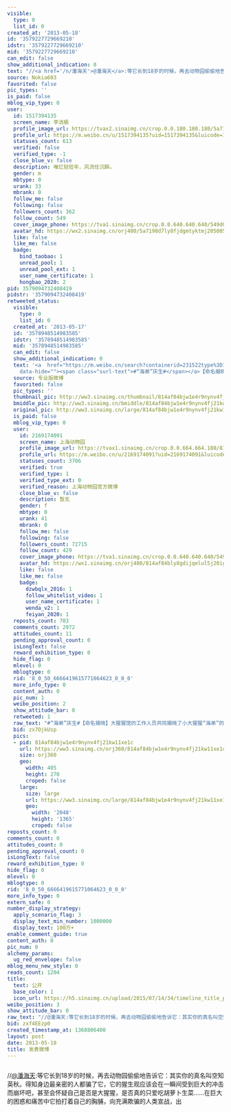 ```yaml
---
visible:
  type: 0
  list_id: 0
created_at: '2013-05-18'
id: '3579227729669210'
idstr: '3579227729669210'
mid: '3579227729669210'
can_edit: false
show_additional_indication: 0
text: "//<a href='/n/潘海天'>@潘海天</a>:等它长到18岁的时候，再去动物园偷偷地告诉它：其实你的真名叫空知英秋。得知身边最亲密的人都骗了它，它的猩生观应该会在一瞬间受到巨大的冲击而崩坏吧，甚至会怀疑自己是否是大猩猩，是否真的只爱吃胡萝卜生菜……在巨大的困惑和痛苦中它拍打着自己的胸脯，向充满欺骗的人类宣战，出"
source: Nokia603
favorited: false
pic_types: ''
is_paid: false
mblog_vip_type: 0
user:
  id: 1517394135
  screen_name: 李消极
  profile_image_url: https://tvax2.sinaimg.cn/crop.0.0.180.180.180/5a7198d7ly8fjdgmtyktmj20500500so.jpg?KID=imgbed,tva&Expires=1606399686&ssig=NZUzwLgD5a
  profile_url: https://m.weibo.cn/u/1517394135?uid=1517394135&luicode=10000011&lfid=2304131517394135_-_WEIBO_SECOND_PROFILE_WEIBO
  statuses_count: 613
  verified: false
  verified_type: -1
  close_blue_v: false
  description: 唯忆轻狂年，风流任沉醉。
  gender: m
  mbtype: 0
  urank: 33
  mbrank: 0
  follow_me: false
  following: false
  followers_count: 362
  follow_count: 549
  cover_image_phone: https://tva1.sinaimg.cn/crop.0.0.640.640.640/549d0121tw1egm1kjly3jj20hs0hsq4f.jpg
  avatar_hd: https://wx2.sinaimg.cn/orj480/5a7198d7ly8fjdgmtyktmj20500500so.jpg
  like: false
  like_me: false
  badge:
    bind_taobao: 1
    unread_pool: 1
    unread_pool_ext: 1
    user_name_certificate: 1
    hongbao_2020: 2
pid: 3579094732408419
pidstr: '3579094732408419'
retweeted_status:
  visible:
    type: 0
    list_id: 0
  created_at: '2013-05-17'
  id: '3578948514983585'
  idstr: '3578948514983585'
  mid: '3578948514983585'
  can_edit: false
  show_additional_indication: 0
  text: '<a  href="https://m.weibo.cn/search?containerid=231522type%3D1%26t%3D10%26q%3D%23%E2%80%9C%E6%B5%B7%E5%BC%9F%E2%80%9D%E5%BA%86%E7%94%9F%23&luicode=10000011&lfid=2304131517394135_-_WEIBO_SECOND_PROFILE_WEIBO"
    data-hide=""><span class="surl-text">#“海弟”庆生#</span></a>【命名揭晓】大猩猩馆的工作人员共同揭晓了小大猩猩“海弟”的说明牌。庆生活动圆满结束！ '
  source: 专业版微博
  favorited: false
  pic_types: ''
  thumbnail_pic: http://ww3.sinaimg.cn/thumbnail/814af84bjw1e4r9nynv4fj21kw11xe1c.jpg
  bmiddle_pic: http://ww3.sinaimg.cn/bmiddle/814af84bjw1e4r9nynv4fj21kw11xe1c.jpg
  original_pic: http://ww3.sinaimg.cn/large/814af84bjw1e4r9nynv4fj21kw11xe1c.jpg
  is_paid: false
  mblog_vip_type: 0
  user:
    id: 2169174091
    screen_name: 上海动物园
    profile_image_url: https://tvax1.sinaimg.cn/crop.0.0.664.664.180/814af84bly8gdijqelul5j20ig0ih3z1.jpg?KID=imgbed,tva&Expires=1606399686&ssig=wNSVOG5Pmh
    profile_url: https://m.weibo.cn/u/2169174091?uid=2169174091&luicode=10000011&lfid=2304131517394135_-_WEIBO_SECOND_PROFILE_WEIBO
    statuses_count: 3706
    verified: true
    verified_type: 1
    verified_type_ext: 0
    verified_reason: 上海动物园官方微博
    close_blue_v: false
    description: 暂无
    gender: f
    mbtype: 0
    urank: 41
    mbrank: 0
    follow_me: false
    following: false
    followers_count: 72715
    follow_count: 429
    cover_image_phone: https://tva1.sinaimg.cn/crop.0.0.640.640.640/549d0121tw1egm1kjly3jj20hs0hsq4f.jpg
    avatar_hd: https://wx1.sinaimg.cn/orj480/814af84bly8gdijqelul5j20ig0ih3z1.jpg
    like: false
    like_me: false
    badge:
      dzwbqlx_2016: 1
      follow_whitelist_video: 1
      user_name_certificate: 1
      wenda_v2: 1
      feiyan_2020: 1
  reposts_count: 703
  comments_count: 2972
  attitudes_count: 11
  pending_approval_count: 0
  isLongText: false
  reward_exhibition_type: 0
  hide_flag: 0
  mlevel: 0
  mblogtype: 0
  rid: '8_0_50_6666419615771064623_0_0_0'
  more_info_type: 0
  content_auth: 0
  pic_num: 1
  weibo_position: 2
  show_attitude_bar: 0
  retweeted: 1
  raw_text: "#“海弟”庆生#【命名揭晓】大猩猩馆的工作人员共同揭晓了小大猩猩“海弟”的说明牌。庆生活动圆满结束！ ​​​"
  bid: zx7OjkUsp
  pics:
  - pid: 814af84bjw1e4r9nynv4fj21kw11xe1c
    url: https://ww3.sinaimg.cn/orj360/814af84bjw1e4r9nynv4fj21kw11xe1c.jpg
    size: orj360
    geo:
      width: 405
      height: 270
      croped: false
    large:
      size: large
      url: https://ww3.sinaimg.cn/large/814af84bjw1e4r9nynv4fj21kw11xe1c.jpg
      geo:
        width: '2048'
        height: '1365'
        croped: false
reposts_count: 0
comments_count: 0
attitudes_count: 0
pending_approval_count: 0
isLongText: false
reward_exhibition_type: 0
hide_flag: 0
mlevel: 0
mblogtype: 0
rid: '8_0_50_6666419615771064623_0_0_0'
more_info_type: 0
extern_safe: 0
number_display_strategy:
  apply_scenario_flag: 3
  display_text_min_number: 1000000
  display_text: 100万+
enable_comment_guide: true
content_auth: 0
pic_num: 0
alchemy_params:
  ug_red_envelope: false
mblog_menu_new_style: 0
reads_count: 1204
title:
  text: 公开
  base_color: 1
  icon_url: https://h5.sinaimg.cn/upload/2015/07/14/34/timeline_title_public_default.png
weibo_position: 3
show_attitude_bar: 0
raw_text: "//@潘海天:等它长到18岁的时候，再去动物园偷偷地告诉它：其实你的真名叫空知英秋。得知身边最亲密的人都骗了它，它的猩生观应该会在一瞬间受到巨大的冲击而崩坏吧，甚至会怀疑自己是否是大猩猩，是否真的只爱吃胡萝卜生菜……在巨大的困惑和痛苦中它拍打着自己的胸脯，向充满欺骗的人类宣战，出"
bid: zxf4EEzp0
created_timestamp_at: 1368806400
layout: post
date: 2013-05-18
title: 发表微博
---
```


![]()

//<a href='/n/潘海天'>@潘海天</a>:等它长到18岁的时候，再去动物园偷偷地告诉它：其实你的真名叫空知英秋。得知身边最亲密的人都骗了它，它的猩生观应该会在一瞬间受到巨大的冲击而崩坏吧，甚至会怀疑自己是否是大猩猩，是否真的只爱吃胡萝卜生菜……在巨大的困惑和痛苦中它拍打着自己的胸脯，向充满欺骗的人类宣战，出

